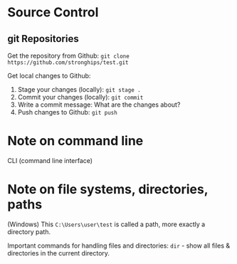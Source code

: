 # Source Control
## git Repositories

Get the repository from Github:
`git clone https://github.com/stronghips/test.git`

Get local changes to Github:
1. Stage your changes (locally): `git stage .`
2. Commit your changes (locally): `git commit`
3. Write a commit message: What are the changes about?
4. Push changes to Github: `git push`

# Note on command line
CLI (command line interface)

# Note on file systems, directories, paths
(Windows)
This `C:\Users\user\test` is called a path, more exactly a directory path.

Important commands for handling files and directories:
`dir`  - show all files & directories in the current directory.

